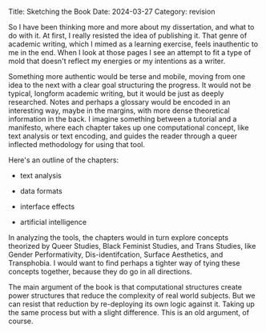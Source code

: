Title: Sketching the Book
Date: 2024-03-27
Category: revision

So I have been thinking more and more about my dissertation, and what
to do with it. At first, I really resisted the idea of publishing
it. That genre of academic writing, which I mimed as a learning
exercise, feels inauthentic to me in the end. When I look at those
pages I see an attempt to fit a type of mold that doesn't reflect my
energies or my intentions as a writer.

Something more authentic would be terse and mobile, moving from one
idea to the next with a clear goal structuring the progress. It would
not be typical, longform academic writing, but it would be just as
deeply researched. Notes and perhaps a glossary would be encoded in an
interesting way, maybe in the margins, with more dense theoretical
information in the back. I imagine something between a tutorial and a
manifesto, where each chapter takes up one computational concept, like
text analysis or text encoding, and guides the reader through a queer
inflected methodology for using that tool.

Here's an outline of the chapters:

- text analysis

- data formats 

- interface effects

- artificial intelligence

In analyzing the tools, the chapters would in turn explore concepts
theorized by Queer Studies, Black Feminist Studies, and Trans Studies,
like Gender Performativity, Dis-identifcation, Surface Aesthetics, and
Transphobia. I would want to find perhaps a tighter way of tying these
concepts together, because they do go in all directions. 

The main argument of the book is that computational structures create
power structures that reduce the complexity of real world
subjects. But we can resist that reduction by re-deploying its own
logic against it. Taking up the same process but with a slight
difference. This is an old argument, of course. 
